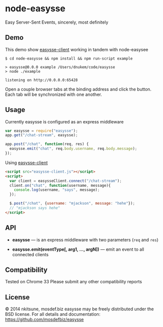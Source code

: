 node-easysse
============

Easy Server-Sent Events, sincerely, most definitely


Demo
----

This demo show [easysse-client][client] working in tandem with node-easysee

```text
$ cd node-easysse && npm install && npm run-script example

> easysse@0.0.0 example /Users/dnukem/code/easysse
> node ./example

listening on http://0.0.0.0:65428
```

Open a couple browser tabs at the binding address and click the button. Each tab
will be synchronized with one another.


Usage
-----

Currently easysse is configured as an express middleware

```js
var easysse = require("easysse");
app.get("/chat-stream", easysse);

app.post("/chat", function(req, res) {
  easysse.emit("chat", req.body.username, req.body.message);
});
```

Using [easysse-client][client]

```html
<script src="easysse-client.js"></script>
<script>
  var client = easysseClient.connect("/chat-stream");
  client.on("chat", function(username, message){
    console.log(username, "says", message);
  });

  $.post("/chat", {username: "mjackson", message: "hehe"});
  // "mjackson says hehe"
</script>
```


API
---

* **easysse** &mdash; is an express middleware with two parameters (`req` and `res`)

* **easysse.emit(eventType[, arg1, ..., argN])** &mdash; emit an event to all connected
clients


Compatibility
-------------

Tested on Chrome 33
Please submit any other compatibility reports


License
-------

&copy; 2014 nkitsune, mosdef.biz
easysse may be freely distributed under the BSD license.
For all details and documentation:
https://github.com/mosdefbiz/easysse

[client]: https://github.com/mosdefbiz/easysse-client
